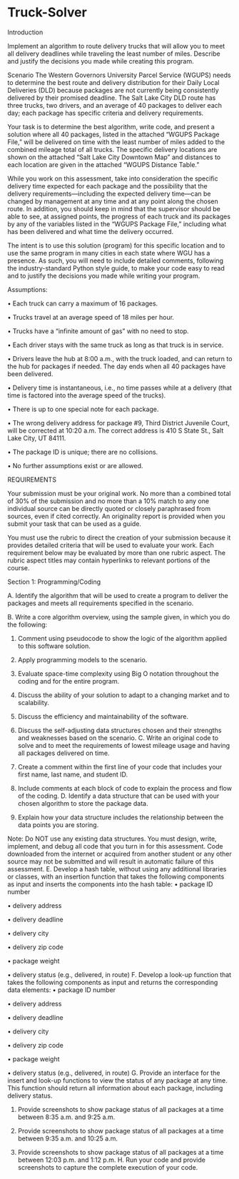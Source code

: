 ﻿# Truck-Solver

Introduction

Implement an algorithm to route delivery trucks that will allow you to meet all delivery deadlines while traveling the least number of miles. Describe and justify the decisions you made while creating this program.

Scenario
The Western Governors University Parcel Service (WGUPS) needs to determine the best route and delivery distribution for their Daily Local Deliveries (DLD) because packages are not currently being consistently delivered by their promised deadline. The Salt Lake City DLD route has three trucks, two drivers, and an average of 40 packages to deliver each day; each package has specific criteria and delivery requirements.

Your task is to determine the best algorithm, write code, and present a solution where all 40 packages, listed in the attached “WGUPS Package File,” will be delivered on time with the least number of miles added to the combined mileage total of all trucks. The specific delivery locations are shown on the attached “Salt Lake City Downtown Map” and distances to each location are given in the attached “WGUPS Distance Table.”

While you work on this assessment, take into consideration the specific delivery time expected for each package and the possibility that the delivery requirements—including the expected delivery time—can be changed by management at any time and at any point along the chosen route. In addition, you should keep in mind that the supervisor should be able to see, at assigned points, the progress of each truck and its packages by any of the variables listed in the “WGUPS Package File,” including what has been delivered and what time the delivery occurred.

The intent is to use this solution (program) for this specific location and to use the same program in many cities in each state where WGU has a presence. As such, you will need to include detailed comments, following the industry-standard Python style guide, to make your code easy to read and to justify the decisions you made while writing your program.

Assumptions:

•  Each truck can carry a maximum of 16 packages.

•  Trucks travel at an average speed of 18 miles per hour.

•  Trucks have a “infinite amount of gas” with no need to stop.

•  Each driver stays with the same truck as long as that truck is in service.

•  Drivers leave the hub at 8:00 a.m., with the truck loaded, and can return to the hub for packages if needed. 
The day ends when all 40 packages have been delivered.

•  Delivery time is instantaneous, i.e., no time passes while at a delivery 
(that time is factored into the average speed of the trucks).

•  There is up to one special note for each package.

•  The wrong delivery address for package #9, Third District Juvenile Court, will be corrected at 10:20 a.m. The correct 
address is 410 S State St., Salt Lake City, UT 84111.

•  The package ID is unique; there are no collisions.

•  No further assumptions exist or are allowed.

REQUIREMENTS

Your submission must be your original work. No more than a combined total of 30% of the submission and no more than a 10% match to any one individual source can be directly quoted or closely paraphrased from sources, even if cited correctly. An originality report is provided when you submit your task that can be used as a guide.

You must use the rubric to direct the creation of your submission because it provides detailed criteria that will be used to evaluate your work. Each requirement below may be evaluated by more than one rubric aspect. The rubric aspect titles may contain hyperlinks to relevant portions of the course.

Section 1: Programming/Coding

A. Identify the algorithm that will be used to create a program to deliver the packages and meets all requirements
specified in the scenario.

B. Write a core algorithm overview, using the sample given, in which you do the following:
1.  Comment using pseudocode to show the logic of the algorithm applied to this software solution.

2.  Apply programming models to the scenario.

3.  Evaluate space-time complexity using Big O notation throughout the coding and for the entire program.

4.  Discuss the ability of your solution to adapt to a changing market and to scalability.

5.  Discuss the efficiency and maintainability of the software.

6.  Discuss the self-adjusting data structures chosen and their strengths and weaknesses based on the scenario.
C. Write an original code to solve and to meet the requirements of lowest mileage usage and having all packages delivered on time.
1.  Create a comment within the first line of your code that includes your first name, last name, and student ID.

2.  Include comments at each  block of code to explain the process and flow of the coding.
D. Identify a data structure that can be used with your chosen algorithm to store the package data.
1.  Explain how your data structure includes the relationship between the data points you are storing.

Note: Do NOT use any existing data structures. You must design, write, implement, and debug all code that you turn in 
for this assessment. Code downloaded from the internet or acquired from another student or any other source may not be 
submitted and will result in automatic failure of this assessment.
E. Develop a hash table, without using any additional libraries or classes, with an insertion function that takes the following components as input and inserts the components into the hash table:
•  package ID number

•  delivery address

•  delivery deadline

•  delivery city

•  delivery zip code

•  package weight

•  delivery status (e.g., delivered, in route)
F. Develop a look-up function that takes the following components as input and returns the corresponding data elements:
•  package ID number

•  delivery address

•  delivery deadline

•  delivery city

•  delivery zip code

•  package weight

•  delivery status (e.g., delivered, in route)
G. Provide an interface for the insert and look-up functions to view the status of any package at any time. This function should return all information about each package, including delivery status.
1.  Provide screenshots to show package status of all packages at a time between 8:35 a.m. and 9:25 a.m.

2.  Provide screenshots to show package status of all packages at a time between 9:35 a.m. and 10:25 a.m.

3.  Provide screenshots to show package status of all packages at a time between 12:03 p.m. and 1:12 p.m.
H. Run your code and provide screenshots to capture the complete execution of your code.
